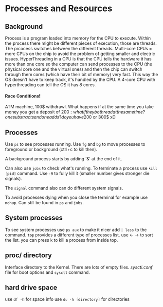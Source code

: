 # Processes and Resources

## Background
Process is a program loaded into memory for the CPU to execute. Within the process there might be different pieces of execution, those are threads. The prcocess switches between the different threads.
Multi-core CPUs = more CPUs on the chip to avoid the problem of getting smaller and electric issues.
HyperThreading in a CPU is that the CPU tells the hardware it has more than one core so the computer can send processes to the CPU (the physical core one and the virtual ones) and then the chip can switch through them cores (which have their bit of memory) very fast. This way the OS doesn't have to keep track, it's handled by the CPU.
A 4-core CPU with hyperthreading can tell the OS it has 8 cores.

#### Race Conditions!
ATM machine, 100$ withdrawl. What happens if at the same time you take money you get a deposit of 200$: what if they both read at the same time? one substracts and one adds? do you have 200$ or 300$ xD

## Processes
Use `ps` to see processes running. Use `fg` and `bg` to move processes to foreground or background (ctrl+c to kill then).

A background process starts by adding '&' at the end of it.

Can also use `jobs` to check what's running.
To terminate a process use `kill [pid]` command. Use `-9` to fully kill it (smaller number gives stronger die signals). 

The `signal` command also can do different system signals.

To avoid processes dying when you close the terminal for example use `nohup`. Can still be found in `ps` and `jobs`.

## System processes
To see system processes use `ps aux` to make it nicer add `| less` to the command. 
`top` provides a different type of processes list. use <- -> to sort the list. you can press k to kill a process from inside top.

## proc/ directory
Interface directory to the Kernel. There are lots of empty files.
_sysctl.conf_ file for boot options and `sysctl` command.

## hard drive space
use `df -h` for space info
use `du -h [directory]` for directories